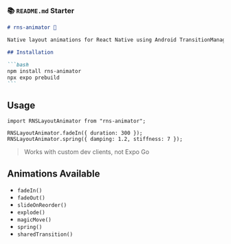 ### 📚 `README.md` Starter

````md
# rns-animator 🚀

Native layout animations for React Native using Android TransitionManager — fade, slide, explode, spring, and more!

## Installation

```bash
npm install rns-animator
npx expo prebuild
```
````

## Usage

```tsx
import RNSLayoutAnimator from "rns-animator";

RNSLayoutAnimator.fadeIn({ duration: 300 });
RNSLayoutAnimator.spring({ damping: 1.2, stiffness: 7 });
```

> Works with custom dev clients, not Expo Go

## Animations Available

- `fadeIn()`
- `fadeOut()`
- `slideOnReorder()`
- `explode()`
- `magicMove()`
- `spring()`
- `sharedTransition()`

```


```